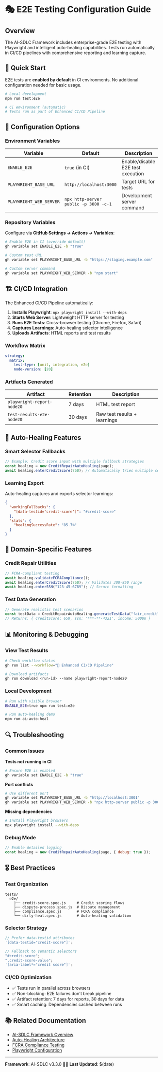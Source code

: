 # 🎭 E2E Testing Configuration Guide

## Overview

The AI-SDLC Framework includes enterprise-grade E2E testing with Playwright and intelligent auto-healing capabilities. Tests run automatically in CI/CD pipelines with comprehensive reporting and learning capture.

## 🚀 Quick Start

E2E tests are **enabled by default** in CI environments. No additional configuration needed for basic usage.

```bash
# Local development
npm run test:e2e

# CI environment (automatic)
# Tests run as part of Enhanced CI/CD Pipeline
```

## 🔧 Configuration Options

### Environment Variables

| Variable                | Default                               | Description                       |
| ----------------------- | ------------------------------------- | --------------------------------- |
| `ENABLE_E2E`            | `true` (in CI)                        | Enable/disable E2E test execution |
| `PLAYWRIGHT_BASE_URL`   | `http://localhost:3000`               | Target URL for tests              |
| `PLAYWRIGHT_WEB_SERVER` | `npx http-server public -p 3000 -c-1` | Development server command        |

### Repository Variables

Configure via **GitHub Settings → Actions → Variables**:

```bash
# Enable E2E in CI (override default)
gh variable set ENABLE_E2E -b "true"

# Custom test URL
gh variable set PLAYWRIGHT_BASE_URL -b "https://staging.example.com"

# Custom server command
gh variable set PLAYWRIGHT_WEB_SERVER -b "npm start"
```

## 🏗️ CI/CD Integration

The Enhanced CI/CD Pipeline automatically:

1. **Installs Playwright**: `npx playwright install --with-deps`
2. **Starts Web Server**: Lightweight HTTP server for testing
3. **Runs E2E Tests**: Cross-browser testing (Chrome, Firefox, Safari)
4. **Captures Learnings**: Auto-healing selector intelligence
5. **Uploads Artifacts**: HTML reports and test results

### Workflow Matrix

```yaml
strategy:
  matrix:
    test-type: [unit, integration, e2e]
    node-version: [20]
```

### Artifacts Generated

| Artifact                   | Retention | Description                  |
| -------------------------- | --------- | ---------------------------- |
| `playwright-report-node20` | 7 days    | HTML test report             |
| `test-results-e2e-node20`  | 30 days   | Raw test results + learnings |

## 🤖 Auto-Healing Features

### Smart Selector Fallbacks

```javascript
// Example: Credit score input with multiple fallback strategies
const healing = new CreditRepairAutoHealing(page);
await healing.enterCreditScore(750); // Automatically tries multiple selectors
```

### Learning Export

Auto-healing captures and exports selector learnings:

```json
{
  "workingFallbacks": {
    "[data-testid='credit-score']": "#credit-score"
  },
  "stats": {
    "healingSuccessRate": "85.7%"
  }
}
```

## 🎯 Domain-Specific Features

### Credit Repair Utilities

```javascript
// FCRA-compliant testing
await healing.validateFCRACompliance();
await healing.enterCreditScore(750); // Validates 300-850 range
await healing.enterSSN("123-45-6789"); // Secure formatting
```

### Test Data Generation

```javascript
// Generate realistic test scenarios
const testData = CreditRepairAutoHealing.generateTestData("fair_credit");
// Returns: { creditScore: 650, ssn: '***-**-4321', income: 50000 }
```

## 📊 Monitoring & Debugging

### View Test Results

```bash
# Check workflow status
gh run list --workflow="🚀 Enhanced CI/CD Pipeline"

# Download artifacts
gh run download <run-id> --name playwright-report-node20
```

### Local Development

```bash
# Run with visible browser
ENABLE_E2E=true npm run test:e2e

# Run auto-healing demo
npm run ai:auto-heal
```

## 🔍 Troubleshooting

### Common Issues

**Tests not running in CI**

```bash
# Ensure E2E is enabled
gh variable set ENABLE_E2E -b "true"
```

**Port conflicts**

```bash
# Use different port
gh variable set PLAYWRIGHT_BASE_URL -b "http://localhost:3001"
gh variable set PLAYWRIGHT_WEB_SERVER -b "npx http-server public -p 3001 -c-1"
```

**Missing dependencies**

```bash
# Install Playwright browsers
npx playwright install --with-deps
```

### Debug Mode

```javascript
// Enable detailed logging
const healing = new CreditRepairAutoHealing(page, { debug: true });
```

## 🎖️ Best Practices

### Test Organization

```
tests/
  e2e/
    ├── credit-score.spec.js     # Credit scoring flows
    ├── dispute-process.spec.js  # Dispute management
    ├── compliance.spec.js       # FCRA compliance
    └── dirty-heal.spec.js       # Auto-healing validation
```

### Selector Strategy

```javascript
// Prefer data-testid attributes
'[data-testid="credit-score"]';

// Fallback to semantic selectors
"#credit-score";
".credit-score-value";
'[aria-label*="credit score"]';
```

### CI/CD Optimization

- ✅ Tests run in parallel across browsers
- ✅ Non-blocking: E2E failures don't break pipeline
- ✅ Artifact retention: 7 days for reports, 30 days for data
- ✅ Smart caching: Dependencies cached between runs

## 📚 Related Documentation

- [AI-SDLC Framework Overview](../README.md)
- [Auto-Healing Architecture](./auto-healing-guide.md)
- [FCRA Compliance Testing](./compliance-testing.md)
- [Playwright Configuration](../playwright.config.js)

---

**Framework**: AI-SDLC v3.3.0 🤖✨
**Last Updated**: $(date)
